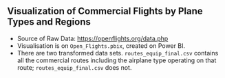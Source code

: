 ## Visualization of Commercial Flights by Plane Types and Regions                                                                        

* Source of Raw Data: https://openflights.org/data.php 
* Visualisation is on `Open_Flights.pbix`, created on Power BI.
* There are two transformed data sets. `routes_equip_final.csv` contains all the commercial routes including the airplane type operating on that route; `routes_equip_final.csv` does not.
